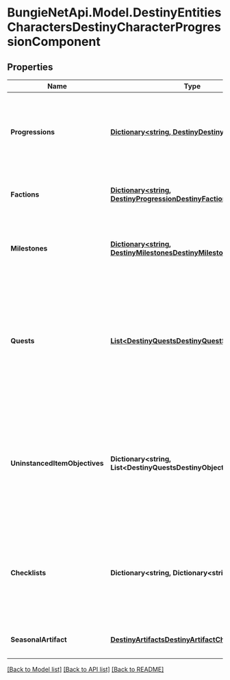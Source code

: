 
# BungieNetApi.Model.DestinyEntitiesCharactersDestinyCharacterProgressionComponent

## Properties

Name | Type | Description | Notes
------------ | ------------- | ------------- | -------------
**Progressions** | [**Dictionary&lt;string, DestinyDestinyProgression&gt;**](DestinyDestinyProgression.md) | A Dictionary of all known progressions for the Character, keyed by the Progression&#39;s hash.  Not all progressions have user-facing data, but those who do will have that data contained in the DestinyProgressionDefinition. | [optional] 
**Factions** | [**Dictionary&lt;string, DestinyProgressionDestinyFactionProgression&gt;**](DestinyProgressionDestinyFactionProgression.md) | A dictionary of all known Factions, keyed by the Faction&#39;s hash. It contains data about this character&#39;s status with the faction. | [optional] 
**Milestones** | [**Dictionary&lt;string, DestinyMilestonesDestinyMilestone&gt;**](DestinyMilestonesDestinyMilestone.md) | Milestones are related to the simple progressions shown in the game, but return additional and hopefully helpful information for users about the specifics of the Milestone&#39;s status. | [optional] 
**Quests** | [**List&lt;DestinyQuestsDestinyQuestStatus&gt;**](DestinyQuestsDestinyQuestStatus.md) | If the user has any active quests, the quests&#39; statuses will be returned here.   Note that quests have been largely supplanted by Milestones, but that doesn&#39;t mean that they won&#39;t make a comeback independent of milestones at some point.   (Fun fact: quests came back as I feared they would, but we never looped back to populate this... I&#39;m going to put that in the backlog.) | [optional] 
**UninstancedItemObjectives** | **Dictionary&lt;string, List&lt;DestinyQuestsDestinyObjectiveProgress&gt;&gt;** | Sometimes, you have items in your inventory that don&#39;t have instances, but still have Objective information. This provides you that objective information for uninstanced items.   This dictionary is keyed by the item&#39;s hash: which you can use to look up the name and description for the overall task(s) implied by the objective. The value is the list of objectives for this item, and their statuses. | [optional] 
**Checklists** | **Dictionary&lt;string, Dictionary&lt;string, bool&gt;&gt;** | The set of checklists that can be examined for this specific character, keyed by the hash identifier of the Checklist (DestinyChecklistDefinition)  For each checklist returned, its value is itself a Dictionary keyed by the checklist&#39;s hash identifier with the value being a boolean indicating if it&#39;s been discovered yet. | [optional] 
**SeasonalArtifact** | [**DestinyArtifactsDestinyArtifactCharacterScoped**](DestinyArtifactsDestinyArtifactCharacterScoped.md) | Data related to your progress on the current season&#39;s artifact that can vary per character. | [optional] 

[[Back to Model list]](../README.md#documentation-for-models)
[[Back to API list]](../README.md#documentation-for-api-endpoints)
[[Back to README]](../README.md)

